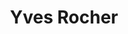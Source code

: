---
title: "Yves Rocher"
url: /paris/yves-rocher-ctre-cial-passage-du-havre-107-rue-st-lazare/
shop: Kosmetik
---
